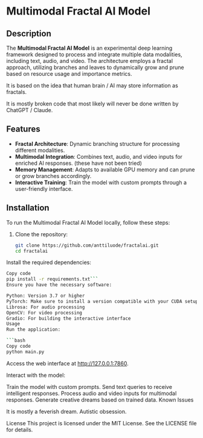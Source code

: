 # Multimodal Fractal AI Model

## Description
The **Multimodal Fractal AI Model** is an experimental deep learning framework designed to process and integrate multiple data modalities, including text, audio, and video. The architecture employs a fractal approach, utilizing branches and leaves to dynamically grow and prune based on resource usage and importance metrics. 

It is based on the idea that human brain / AI may store information as fractals. 

It is mostly broken code that most likely will never be done written by ChatGPT / Claude. 

## Features
- **Fractal Architecture**: Dynamic branching structure for processing different modalities.
- **Multimodal Integration**: Combines text, audio, and video inputs for enriched AI responses.
  (these have not been tried) 
- **Memory Management**: Adapts to available GPU memory and can prune or grow branches accordingly.
- **Interactive Training**: Train the model with custom prompts through a user-friendly interface.

## Installation
To run the Multimodal Fractal AI Model locally, follow these steps:

1. Clone the repository:
   ```bash
   git clone https://github.com/anttiluode/fractalai.git
   cd fractalai
   ```

Install the required dependencies:

```bash
Copy code
pip install -r requirements.txt```
Ensure you have the necessary software:

Python: Version 3.7 or higher
PyTorch: Make sure to install a version compatible with your CUDA setup.
Librosa: For audio processing
OpenCV: For video processing
Gradio: For building the interactive interface
Usage
Run the application:

```bash
Copy code
python main.py
```
Access the web interface at http://127.0.0.1:7860.

Interact with the model:

Train the model with custom prompts.
Send text queries to receive intelligent responses.
Process audio and video inputs for multimodal responses.
Generate creative dreams based on trained data.
Known Issues

It is mostly a feverish dream. Autistic obsession. 

License
This project is licensed under the MIT License. See the LICENSE file for details.
